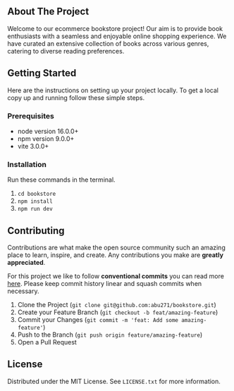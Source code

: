 <!-- ABOUT THE PROJECT -->
## About The Project

Welcome to our ecommerce bookstore project! Our aim is to provide book enthusiasts with a seamless and enjoyable online shopping experience. We have curated an extensive collection of books across various genres, catering to diverse reading preferences. 

<!-- GETTING STARTED -->
## Getting Started

Here are the instructions on setting up your project locally.
To get a local copy up and running follow these simple steps.

### Prerequisites

* node version 16.0.0+
* npm version 9.0.0+
* vite 3.0.0+

### Installation

Run these commands in the terminal.

  1. `cd bookstore`
  2. `npm install`
  3. `npm run dev`

<!-- CONTRIBUTING -->
## Contributing

Contributions are what make the open source community such an amazing place to learn, inspire, and create. Any contributions you make are **greatly appreciated**.

For this project we like to follow **conventional commits**
you can read more [here](https://www.conventionalcommits.org/en/v1.0.0/). Please keep commit history linear and squash commits when necessary.

1. Clone the Project (`git clone git@github.com:abu271/bookstore.git`)
2. Create your Feature Branch (`git checkout -b feat/amazing-feature`)
3. Commit your Changes (`git commit -m 'feat: Add some amazing-feature'`)
4. Push to the Branch (`git push origin feature/amazing-feature`)
5. Open a Pull Request

<!-- LICENSE -->
## License

Distributed under the MIT License. See `LICENSE.txt` for more information.
